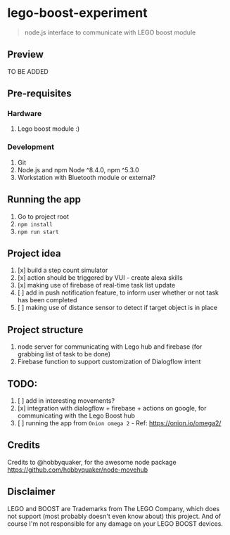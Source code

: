 # lego-boost-experiment
> node.js interface to communicate with LEGO boost module

## Preview
TO BE ADDED

## Pre-requisites
### Hardware
1. Lego boost module :)

### Development
1. Git
2. Node.js and npm Node ^8.4.0, npm ^5.3.0
3. Workstation with Bluetooth module or external?

## Running the app
1. Go to project root
2. `npm install`
3. `npm run start`

## Project idea
1. [x] build a step count simulator
2. [x] action should be triggered by VUI - create alexa skills
3. [x] making use of firebase of real-time task list update
4. [ ] add in push notification feature, to inform user whether or not task has been completed
5. [ ] making use of distance sensor to detect if target object is in place

## Project structure
1. node server for communicating with Lego hub and firebase (for grabbing list of task to be done)
2. Firebase function to support customization of Dialogflow intent

## TODO:
1. [ ] add in interesting movements?
2. [x] integration with dialogflow + firebase + actions on google, for communicating with the Lego Boost hub
2. [ ] running the app from `Onion omega 2` - Ref: https://onion.io/omega2/

## Credits
Credits to @hobbyquaker, for the awesome node package
https://github.com/hobbyquaker/node-movehub

## Disclaimer

LEGO and BOOST are Trademarks from The LEGO Company, which does not support (most probably doesn't even know about) this project. And of course I'm not responsible for any damage on your LEGO BOOST devices.